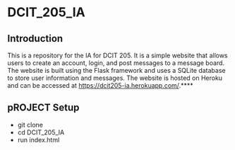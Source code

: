 # DCIT_205_IA

## Introduction

This is a repository for the IA for DCIT 205. It is a simple website that allows users to create an account, login, and post messages to a message board. The website is built using the Flask framework and uses a SQLite database to store user information and messages. The website is hosted on Heroku and can be accessed at https://dcit205-ia.herokuapp.com/.****

## pROJECT  Setup
* git clone
* cd DCIT_205_IA
* run index.html
